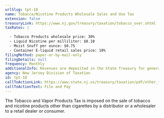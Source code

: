 ```yaml
---
urlSlug: tpt-10
name: Tobacco/Nicotine Products Wholesale Sales and Use Tax
extension: false
treasuryLink: https://www.nj.gov/treasury/taxation/tobacco_over.shtml
taxRates: |
  
  - Tobacco Products wholesale price: 30%
  - Liquid Nicotine per milliliter: $0.10
  - Moist Snuff per ounce: $0.75
  - Container E-liquid retail sales price: 10%
filingMethod: paper-or-by-mail-only
filingDetails: null
frequency: Monthly
additionalInfo: Revenues are deposited in the State Treasury for general State use.
agency: New Jersey Division of Taxation
id: tpt-10
callToActionLink: https://www.state.nj.us/treasury/taxation/pdf/other_forms/tobacco/TPT-10.pdf
callToActionText: File and Pay
---
```


The Tobacco and Vapor Products Tax is imposed on the sale of tobacco and nicotine products other than cigarettes by a distributor or a wholesaler to a retail dealer or consumer.
